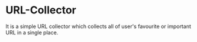 # URL-Collector
It is a simple URL collector which collects all of user's favourite or important URL in a single place.
